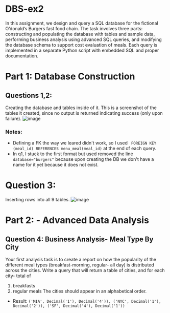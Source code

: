 # DBS-ex2
In this assignment, we design and query a SQL database for the fictional O’donald’s Burgers fast food chain. The task involves three parts: constructing and populating the database with tables and sample data, performing business analysis using advanced SQL queries, and modifying the database schema to support cost evaluation of meals. Each query is implemented in a separate Python script with embedded SQL and proper documentation.

# Part 1: Database Construction
## Questions 1,2:
Creating the database and tables inside of it. This is a screenshot of the tables it created, since no output is returned indicating success (only upon failure).
![image](https://github.com/user-attachments/assets/0f505c4e-a603-470a-b24a-cc91534e3c4f)
### Notes:
- Defining a FK the way we leared didn't work, so I used ``` FOREIGN KEY (meal_id) REFERENCES menu_meal(meal_id)``` at the end of each query.
- In q1, I stuck to the first format but used removed the line ```database="burgers"``` because upon creating the DB we don't have a name for it yet because it does not exist.

# Question 3:
Inserting rows into all 9 tables.
![image](https://github.com/user-attachments/assets/fa443653-2fb8-4df6-922b-37440bda8f8b)

# Part 2: - Advanced Data Analysis

## Question 4: Business Analysis- Meal Type By City
Your first analysis task is to create a report on how the popularity of the different meal types
(breakfast-morning, regular- all day) is distributed across the cities.
Write a query that will return a table of cities, and for each city- total of
1. breakfasts
2. regular meals
The cities should appear in an alphabetical order.

- Result: ```('MIA', Decimal('1'), Decimal('4')), ('NYC', Decimal('1'), Decimal('2')), ('SF', Decimal('4'), Decimal('1'))```  



